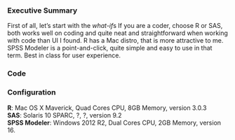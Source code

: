 ### Executive Summary
First of all, let’s start with the *what-if*s
If you are a coder, choose R or SAS, both works well on coding and quite neat and straightforward when working with code than UI I found. R has a Mac distro, that is more attractive to me. 
SPSS Modeler is a point-and-click, quite simple and easy to use in that term. Best in class for user experience.

### Code

### Configuration
**R**: Mac OS X Maverick, Quad Cores CPU, 8GB Memory, version 3.0.3  
**SAS**: Solaris 10 SPARC, ?, ?, version 9.2  
**SPSS Modeler**: Windows 2012 R2, Dual Cores CPU, 2GB Memory, version 16. 
